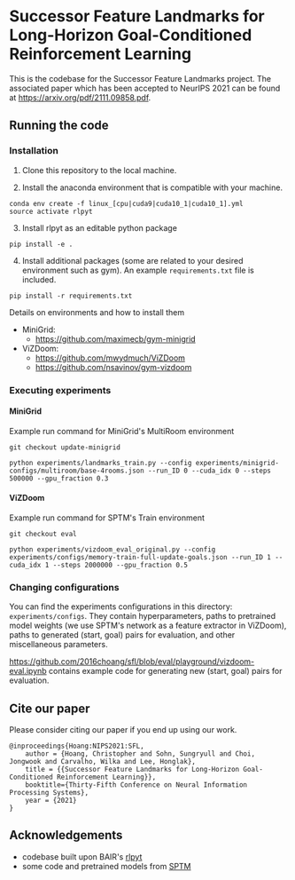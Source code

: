 # Successor Feature Landmarks for Long-Horizon Goal-Conditioned Reinforcement Learning

This is the codebase for the Successor Feature Landmarks project. The associated paper which has been accepted to NeurIPS 2021 can be found at <https://arxiv.org/pdf/2111.09858.pdf>.

## Running the code

### Installation
1. Clone this repository to the local machine.

2. Install the anaconda environment that is compatible with your machine.

```
conda env create -f linux_[cpu|cuda9|cuda10_1|cuda10_1].yml
source activate rlpyt
```

3. Install rlpyt as an editable python package

```
pip install -e .
```

4. Install additional packages (some are related to your desired environment such as gym). An example `requirements.txt` file is included. 

```
pip install -r requirements.txt
```

Details on environments and how to install them
- MiniGrid: 
    - <https://github.com/maximecb/gym-minigrid>
- ViZDoom:
    - <https://github.com/mwydmuch/ViZDoom>
    - <https://github.com/nsavinov/gym-vizdoom>

### Executing experiments

#### MiniGrid

Example run command for MiniGrid's MultiRoom environment

```
git checkout update-minigrid

python experiments/landmarks_train.py --config experiments/minigrid-configs/multiroom/base-4rooms.json --run_ID 0 --cuda_idx 0 --steps 500000 --gpu_fraction 0.3
```

#### ViZDoom

Example run command for SPTM's Train environment

```
git checkout eval

python experiments/vizdoom_eval_original.py --config experiments/configs/memory-train-full-update-goals.json --run_ID 1 --cuda_idx 1 --steps 2000000 --gpu_fraction 0.5
```

### Changing configurations

You can find the experiments configurations in this directory: `experiments/configs`. They contain hyperparameters, paths to pretrained model weights (we use SPTM's network as a feature extractor in ViZDoom), paths to generated (start, goal) pairs for evaluation, and other miscellaneous parameters.

<https://github.com/2016choang/sfl/blob/eval/playground/vizdoom-eval.ipynb> contains example code for generating new (start, goal) pairs for evaluation.

## Cite our paper

Please consider citing our paper if you end up using our work.

```
@inproceedings{Hoang:NIPS2021:SFL,
    author = {Hoang, Christopher and Sohn, Sungryull and Choi, Jongwook and Carvalho, Wilka and Lee, Honglak},
    title = {{Successor Feature Landmarks for Long-Horizon Goal-Conditioned Reinforcement Learning}},
    booktitle={Thirty-Fifth Conference on Neural Information Processing Systems},
    year = {2021}
}
```

## Acknowledgements

- codebase built upon BAIR's [rlpyt](https://github.com/astooke/rlpyt)
- some code and pretrained models from [SPTM](https://github.com/nsavinov/SPTM)
